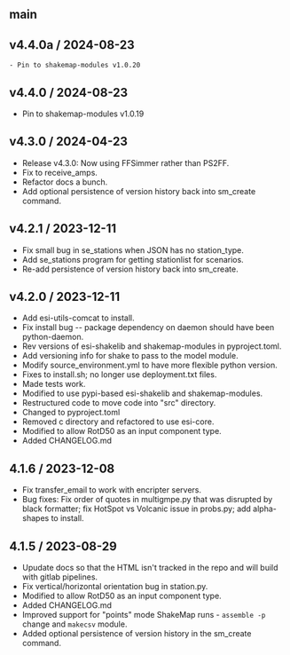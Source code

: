 ## main

## v4.4.0a / 2024-08-23
    - Pin to shakemap-modules v1.0.20

## v4.4.0 / 2024-08-23
  - Pin to shakemap-modules v1.0.19

## v4.3.0 / 2024-04-23
 - Release v4.3.0: Now using FFSimmer rather than PS2FF.
 - Fix to receive_amps.
 - Refactor docs a bunch.
 - Add optional persistence of version history back into sm_create command.

## v4.2.1 / 2023-12-11
 - Fix small bug in se_stations when JSON has no station_type.
 - Add se_stations program for getting stationlist for scenarios.
 - Re-add persistence of version history back into sm_create.

## v4.2.0 / 2023-12-11
 - Add esi-utils-comcat to install.
 - Fix install bug -- package dependency on daemon should have been python-daemon.
 - Rev versions of esi-shakelib and shakemap-modules in pyproject.toml.
 - Add versioning info for shake to pass to the model module.
 - Modify source_environment.yml to have more flexible python version.
 - Fixes to install.sh; no longer use deployment.txt files.
 - Made tests work.
 - Modified to use pypi-based esi-shakelib and shakemap-modules.
 - Restructured code to move code into "src" directory.
 - Changed to pyproject.toml
 - Removed c directory and refactored to use esi-core.
 - Modified to allow RotD50 as an input component type.
 - Added CHANGELOG.md

## 4.1.6 / 2023-12-08
 - Fix transfer_email to work with encripter servers.
 - Bug fixes: Fix order of quotes in multigmpe.py that was disrupted by black
   formatter; fix HotSpot vs Volcanic issue in probs.py; add alpha-shapes to install.

## 4.1.5 / 2023-08-29
 - Upudate docs so that the HTML isn't tracked in the repo and will build with gitlab pipelines.
 - Fix vertical/horizontal orientation bug in station.py.
 - Modified to allow RotD50 as an input component type.
 - Added CHANGELOG.md
 - Improved support for "points" mode ShakeMap runs - `assemble -p` change and `makecsv` module.
 - Added optional persistence of version history in the sm_create command.

